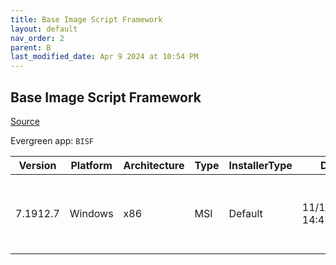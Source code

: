 ```yaml
---
title: Base Image Script Framework
layout: default
nav_order: 2
parent: B
last_modified_date: Apr 9 2024 at 10:54 PM
---
```


## Base Image Script Framework

[Source](https://eucweb.com/)

Evergreen app: `BISF`

| Version  | Platform | Architecture | Type | InstallerType | Date                | Size    | URI                                                                                                                                                                                    |
| -------- | -------- | ------------ | ---- | ------------- | ------------------- | ------- | -------------------------------------------------------------------------------------------------------------------------------------------------------------------------------------- |
| 7.1912.7 | Windows  | x86          | MSI  | Default       | 11/19/2022 14:47:47 | 3357696 | [https://github.com/EUCweb/BIS-F/releases/download/7.1912.7/setup-BIS-F-7.1912.7.11042.MSI](https://github.com/EUCweb/BIS-F/releases/download/7.1912.7/setup-BIS-F-7.1912.7.11042.MSI) |
